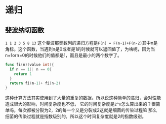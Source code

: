 # 递归
## 斐波纳切函数
`1 1 2 3 5 8 13` 这个斐波那契数列的递归方程是`F(n) = F(n-1)+F(n-2)`其中n是角标。这个函数，当遇到n是0或者是1的时候就可以返回值了，为啥呢，因为当n=1orn=0的时候他们的值都是1，而且是最小的两个数字了。
```go
func fi(n)(value int){
  if n == 1|| n == 0{
    return 1
  }
  return fi(n-1)+ fi(n-2)
}
```
这种计算方法其实使用到了大量的重复的数据，所以说这种简单的递归，会对性能造成很大的影响，时间复杂度也不低，
它的时间复杂度是`2^n`怎么算出来的？很简单吗，每次都被分裂为2，2的每一个又是分裂成2这就是细菌的传染过程嘛
那么细菌的传染过程就是指数级别的，所以这个时间复杂度就是2的指数级别。
